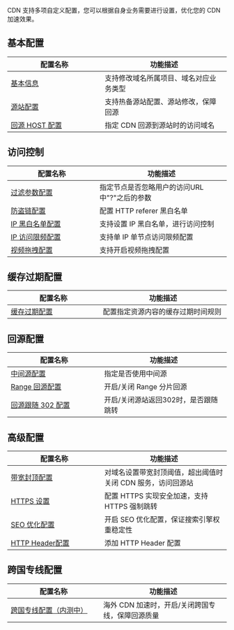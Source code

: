 CDN 支持多项自定义配置，您可以根据自身业务需要进行设置，优化您的 CDN 加速效果。

<style>
table th:nth-of-type(1) {
width: 350px;	
}
table th:nth-of-type(2) {
width: 500px;	
}
</style>

## 基本配置
| 配置名称  | 功能描述     |
| -------- | ----------- |
| [基本信息](https://www.qcloud.com/doc/product/228/7864)  | 支持修改域名所属项目、域名对应业务类型 |
| [源站配置](https://www.qcloud.com/doc/product/228/6289)  | 支持热备源站配置、源站修改，保障回源   |
| [回源 HOST 配置](https://www.qcloud.com/doc/product/228/6293) | 指定 CDN 回源到源站时的访问域名      |

## 访问控制
| 配置名称  | 功能描述     |
| -------- | ----------- |
| [过滤参数配置](https://www.qcloud.com/doc/product/228/6291)    | 指定节点是否忽略用户的访问URL中"?"之后的参数 | 
| [防盗链配置](https://www.qcloud.com/doc/product/228/6292) | 配置 HTTP referer 黑白名单                |
| [IP 黑白名单配置](https://www.qcloud.com/doc/product/228/6298) | 支持设置 IP 黑白名单，进行访问控制          |
| [IP 访问限频配置](https://www.qcloud.com/doc/product/228/6420) | 支持单 IP 单节点访问限频配置               |
| [视频拖拽配置](https://cloud.tencent.com/doc/product/228/8111) | 支持开启视频拖拽配置                       |


## 缓存过期配置
| 配置名称  | 功能描述     |
| -------- | ----------- |
| [缓存过期配置](https://www.qcloud.com/doc/product/228/6290) | 配置指定资源内容的缓存过期时间规则         |

## 回源配置
| 配置名称  | 功能描述     |
| -------- | ----------- |
| [中间源配置](https://www.qcloud.com/doc/product/228/6294)         | 指定是否使用中间源                 |
| [Range 回源配置](https://www.qcloud.com/doc/product/228/7184)     | 开启/关闭 Range 分片回源           |
| [回源跟随 302 配置](https://www.qcloud.com/doc/product/228/7183) | 开启/关闭源站返回302时，是否跟随跳转 |

## 高级配置
| 配置名称  | 功能描述     |
| -------- | ----------- |
| [带宽封顶配置](https://www.qcloud.com/doc/product/228/7541) | 对域名设置带宽封顶阈值，超出阈值时关闭 CDN 服务，访问回源站  |
| [HTTPS 设置](https://www.qcloud.com/doc/product/228/6295)  | 配置 HTTPS 实现安全加速，支持 HTTPS 强制跳转           |
| [SEO 优化配置](https://www.qcloud.com/doc/product/228/6297) | 开启 SEO 优化配置，保证搜索引擎权重稳定性              |
| [HTTP Header配置](https://www.qcloud.com/doc/product/228/6296) | 添加 HTTP Header 配置                           |

## 跨国专线配置
| 配置名称  | 功能描述     |
| -------- | ----------- |
| [跨国专线配置（内测中）](https://www.qcloud.com/doc/product/228/7854) | 海外 CDN 加速时，开启/关闭跨国专线，保障回源质量 |